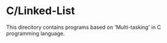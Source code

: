 # C/Linked-List
This direcitory contains programs based on 'Multi-tasking' in C programming language.